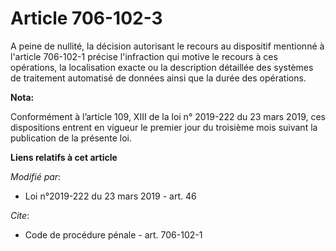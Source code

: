 # Article 706-102-3

A peine de nullité, la décision autorisant le recours au dispositif mentionné à l'article 706-102-1 précise l'infraction qui
motive le recours à ces opérations, la localisation exacte ou la description détaillée des systèmes de traitement automatisé
de données ainsi que la durée des opérations.

**Nota:**

Conformément à l’article 109, XIII de la loi n° 2019-222 du 23 mars 2019, ces dispositions entrent en vigueur le premier jour
du troisième mois suivant la publication de la présente loi.

**Liens relatifs à cet article**

_Modifié par_:

  - Loi n°2019-222 du 23 mars 2019 - art. 46

_Cite_:

  - Code de procédure pénale - art. 706-102-1
